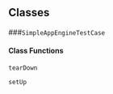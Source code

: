 # 










## Classes
    
    
###`SimpleAppEngineTestCase`



        
#### Class Functions
            
            
`tearDown`


 
            
`setUp`


 
            

        

    
